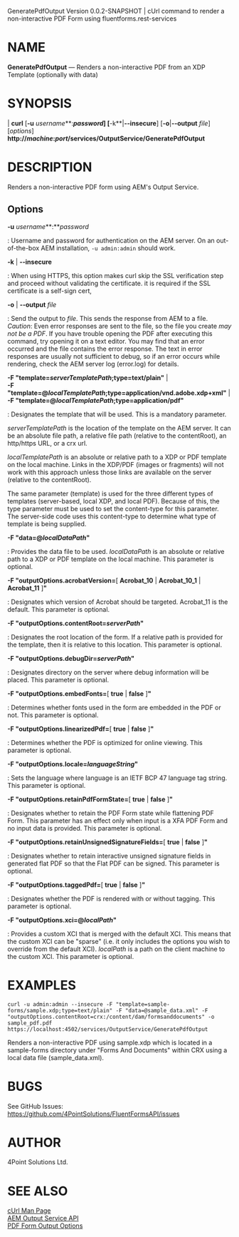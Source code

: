 GeneratePdfOutput Version 0.0.2-SNAPSHOT | cUrl command to render a non-interactive PDF Form using fluentforms.rest-services

NAME
====

**GeneratePdfOutput** — Renders a non-interactive PDF from an XDP Template (optionally with data)

SYNOPSIS
========

| **curl** \[**-u** *username***:***password*] \[**-k**|**--insecure**] \[**-o**|**--output** *file*] \[*options*] 
**http://***machine***:***port***/services/OutputService/GeneratePdfOutput**

DESCRIPTION
===========

Renders a non-interactive PDF form using AEM's Output Service.


Options
-------

**-u** *username***:***password*

:  Username and password for authentication on the AEM server.  On an out-of-the-box AEM installation, `-u admin:admin` should work.

**-k** | **--insecure**

:  When using HTTPS, this option makes curl skip the SSL verification step and proceed without validating the certificate.  it is required if the SSL certificate is a self-sign cert,

**-o** | **--output** *file*

:  Send the output to *file*.  This sends the response from AEM to a file. *Caution*: Even error responses are sent to the file, so the file you create *may not be a PDF*.  If you have trouble opening the PDF after executing this command, try opening it on a text editor.  You may find that an error occurred and the file contains the error response.  The text in error responses are usually not sufficient to debug, so if an error occurs while rendering, check the AEM server log (error.log) for details.

**-F "template=***serverTemplatePath***;type=text/plain"** |  
**-F "template=@***localTemplatePath***;type=application/vnd.adobe.xdp+xml"** |  
**-F "template=@***localTemplatePath***;type=application/pdf"** 

:   Designates the template that will be used. This is a mandatory parameter.  

*serverTemplatePath* is the location of the template on the
AEM server.  It can be an absolute file path, a relative file path (relative to the contentRoot), an http/https URL, or a crx url.

*localTemplatePath* is an absolute or relative path to a XDP or PDF template on the local machine.  Links in the XDP/PDF (images or fragments) will not work with this approach unless those links are available on the server (relative to the contentRoot).

The same parameter (template) is used for the three different types of templates (server-based, local XDP, and local PDF).  Because of this, the type parameter must be used to set the content-type for this parameter.  The server-side code uses this content-type to determine what type of template is being supplied. 

**-F "data=@***localDataPath***"**

:   Provides the data file to be used. *localDataPath* is an absolute or relative path to a XDP or PDF template on the local machine. This parameter is optional.

**-F "outputOptions.acrobatVersion=**[ **Acrobat_10** | **Acrobat_10_1** | **Acrobat_11** ]**"**

:   Designates which version of Acrobat should be targeted. Acrobat_11 is the default. This parameter is optional.

**-F "outputOptions.contentRoot=***serverPath***"**

:   Designates the root location of the form. If a relative path is provided for the template, then it is 
relative to this location. This parameter is optional.

**-F "outputOptions.debugDir=***serverPath***"**

:   Designates directory on the server where debug information will be placed. This parameter is optional.

**-F "outputOptions.embedFonts=**[ **true** | **false** ]**"**

:   Determines whether fonts used in the form are embedded in the PDF or not. This parameter is optional.

**-F "outputOptions.linearizedPdf=**[ **true** | **false** ]**"**

:   Determines whether the PDF is optimized for online viewing. This parameter is optional.

**-F "outputOptions.locale=***languageString***"**

:   Sets the language where language is an IETF BCP 47 language tag string. This parameter is optional.

**-F "outputOptions.retainPdfFormState=**[ **true** | **false** ]**"**

:   Designates whether to retain the PDF Form state while flattening PDF Form. This parameter has an effect only when input is a XFA PDF Form and no input data is provided. This parameter is optional.

**-F "outputOptions.retainUnsignedSignatureFields=**[ **true** | **false** ]**"**

:   Designates whether to retain interactive unsigned signature fields in generated flat PDF so that the Flat PDF can be signed. This parameter is optional.

**-F "outputOptions.taggedPdf=**[ **true** | **false** ]**"**

:   Designates whether the PDF is rendered with or without tagging. This parameter is optional.

**-F "outputOptions.xci=@***localPath***"**

:   Provides a custom XCI that is merged with the default XCI. This means that the custom XCI can be "sparse" (i.e. it only includes the options you wish to override from the default XCI). *localPath* is a path on the 
client machine to the custom XCI. This parameter is optional.


EXAMPLES
====

`curl -u admin:admin --insecure -F "template=sample-forms/sample.xdp;type=text/plain" -F "data=@sample_data.xml" -F "outputOptions.contentRoot=crx:/content/dam/formsanddocuments" -o sample_pdf.pdf https://localhost:4502/services/OutputService/GeneratePdfOutput`

Renders a non-interactive PDF using sample.xdp which is located in a sample-forms directory under "Forms And Documents" within CRX using a local data file (sample_data.xml).

BUGS
====

See GitHub Issues: <https://github.com/4PointSolutions/FluentFormsAPI/issues>

AUTHOR
======

4Point Solutions Ltd.

SEE ALSO
========

[cUrl Man Page](https://curl.se/docs/manpage.html)  
[AEM Output Service API](https://developer.adobe.com/experience-manager/reference-materials/6-5/forms/javadocs/com/adobe/fd/output/api/OutputService.html)  
[PDF Form Output Options](https://developer.adobe.com/experience-manager/reference-materials/6-5/forms/javadocs/com/adobe/fd/output/api/PDFOutputOptions.html)